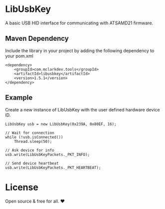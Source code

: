 # LibUsbKey

A basic USB HID interface for communicating with ATSAMD21 firmware.

## Maven Dependency

Include the library in your project by adding the following dependency to your pom.xml

```
<dependency>
	<groupId>com.mclarkdev.tools</groupId>
	<artifactId>libusbkey</artifactId>
	<version>1.5.1</version>
</dependency>
```

## Example

Create a new instance of LibUsbKey with the user defined hardware device ID.

```
LibUsbKey usb = new LibUsbKey(0x239A, 0x80EF, 16);

// Wait for connection
while (!usb.isConnected())
	Thread.sleep(50);

// Ask device for info
usb.write(LibUsbKeyPackets._PKT_INFO);

// Send device heartbeat
usb.write(LibUsbKeyPackets._PKT_HEARTBEAT);
```

# License

Open source & free for all. ❤
